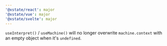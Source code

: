 ```yaml
---
'@xstate/react': major
'@xstate/vue': major
'@xstate/svelte': major
---
```


`useInterpret()` / `useMachine()` will no longer overwrite `machine.context` with an empty object when it's `undefined`.
